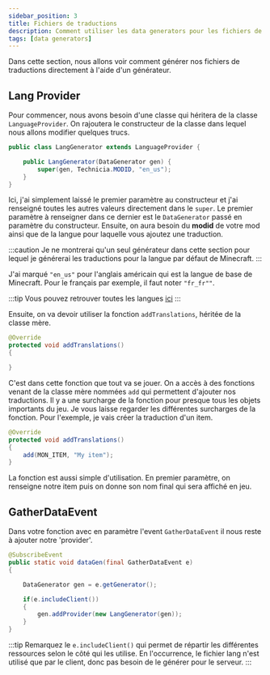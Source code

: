 ```yaml
---
sidebar_position: 3
title: Fichiers de traductions
description: Comment utiliser les data generators pour les fichiers de traductions ?
tags: [data generators]
---
```


Dans cette section, nous allons voir comment générer nos fichiers de traductions directement à l'aide d'un générateur.

## Lang Provider

Pour commencer, nous avons besoin d'une classe qui héritera de la classe `LanguageProvider`.
On rajoutera le constructeur de la classe dans lequel nous allons modifier quelques trucs.

```java
public class LangGenerator extends LanguageProvider {

    public LangGenerator(DataGenerator gen) {
        super(gen, Technicia.MODID, "en_us");
    }
}
```

Ici, j'ai simplement laissé le premier paramètre au constructeur et j'ai renseigné
toutes les autres valeurs directement dans le `super`. Le premier paramètre
à renseigner dans ce dernier est le `DataGenerator` passé en paramètre du constructeur.
Ensuite, on aura besoin du **modid** de votre mod ainsi que de la langue
pour laquelle vous ajoutez une traduction.

:::caution
Je ne montrerai qu'un seul générateur
dans cette section pour lequel je générerai les traductions pour la langue par
défaut de Minecraft.
:::

J'ai marqué `"en_us"` pour l'anglais américain qui est la langue de base de
Minecraft. Pour le français par exemple, il faut noter `"fr_fr""`.

:::tip
Vous pouvez retrouver toutes les langues [ici](https://minecraft.fandom.com/wiki/Language)
:::

Ensuite, on va devoir utiliser la fonction `addTranslations`, héritée de la classe
mère.

```java
@Override
protected void addTranslations()
{

}
```

C'est dans cette fonction que tout va se jouer. On a accès à des fonctions venant
de la classe mère nommées `add` qui permettent d'ajouter nos traductions.
Il y a une surcharge de la fonction pour presque tous les objets importants du
jeu. Je vous laisse regarder les différentes surcharges de la fonction.
Pour l'exemple, je vais créer la traduction d'un item.

```java
@Override
protected void addTranslations()
{
    add(MON_ITEM, "My item");
}
```

La fonction est aussi simple d'utilisation. En premier paramètre, on renseigne
notre item puis on donne son nom final qui sera affiché en jeu.

## GatherDataEvent

Dans votre fonction avec en paramètre l'event `GatherDataEvent` il nous
reste à ajouter notre 'provider'.

```java
@SubscribeEvent
public static void dataGen(final GatherDataEvent e)
{

    DataGenerator gen = e.getGenerator();

    if(e.includeClient())
    {
        gen.addProvider(new LangGenerator(gen));
    }
}
```

:::tip
Remarquez le `e.includeClient()` qui permet de répartir les différentes
ressources selon le côté qui les utilise. En l'occurrence, le fichier lang
n'est utilisé que par le client, donc pas besoin de le générer pour le serveur.
:::


